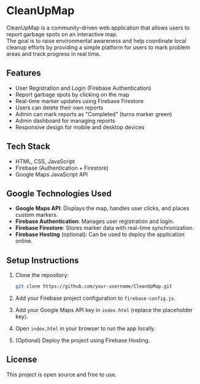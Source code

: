 # CleanUpMap

CleanUpMap is a community-driven web application that allows users to report garbage spots on an interactive map.  
The goal is to raise environmental awareness and help coordinate local cleanup efforts by providing a simple platform for users to mark problem areas and track progress in real time.

## Features

- User Registration and Login (Firebase Authentication)
- Report garbage spots by clicking on the map
- Real-time marker updates using Firebase Firestore
- Users can delete their own reports
- Admin can mark reports as "Completed" (turns marker green)
- Admin dashboard for managing reports
- Responsive design for mobile and desktop devices

## Tech Stack

- HTML, CSS, JavaScript
- Firebase (Authentication + Firestore)
- Google Maps JavaScript API

## Google Technologies Used

- **Google Maps API**: Displays the map, handles user clicks, and places custom markers.
- **Firebase Authentication**: Manages user registration and login.
- **Firebase Firestore**: Stores marker data with real-time synchronization.
- **Firebase Hosting** (optional): Can be used to deploy the application online.

## Setup Instructions

1. Clone the repository:
   ```bash
   git clone https://github.com/your-username/CleanUpMap.git
   ```

2. Add your Firebase project configuration to `firebase-config.js`.

3. Add your Google Maps API key in `index.html` (replace the placeholder key).

4. Open `index.html` in your browser to run the app locally.

5. (Optional) Deploy the project using Firebase Hosting.

## License

This project is open source and free to use.
